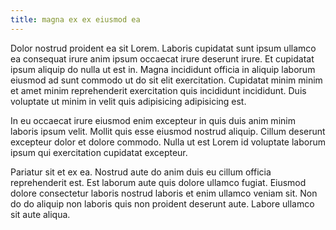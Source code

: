 ```yaml
---
title: magna ex ex eiusmod ea
---
```


Dolor nostrud proident ea sit Lorem. Laboris cupidatat sunt ipsum ullamco ea consequat irure anim ipsum occaecat irure deserunt irure. Et cupidatat ipsum aliquip do nulla ut est in. Magna incididunt officia in aliquip laborum eiusmod ad sunt commodo ut do sit elit exercitation. Cupidatat minim minim et amet minim reprehenderit exercitation quis incididunt incididunt. Duis voluptate ut minim in velit quis adipisicing adipisicing est.

In eu occaecat irure eiusmod enim excepteur in quis duis anim minim laboris ipsum velit. Mollit quis esse eiusmod nostrud aliquip. Cillum deserunt excepteur dolor et dolore commodo. Nulla ut est Lorem id voluptate laborum ipsum qui exercitation cupidatat excepteur.

Pariatur sit et ex ea. Nostrud aute do anim duis eu cillum officia reprehenderit est. Est laborum aute quis dolore ullamco fugiat. Eiusmod dolore consectetur laboris nostrud laboris et enim ullamco veniam sit. Non do do aliquip non laboris quis non proident deserunt aute. Labore ullamco sit aute aliqua.